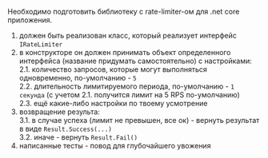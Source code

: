 Необходимо подготовить библиотеку с rate-limiter-ом для .net core приложения. 
1. должен быть реализован класс, который реализует интерфейс `IRateLimiter`
2. в конструкторе он должен принимать объект определенного интерфейса (название придумать самостоятельно) с настройками:  
2.1. количество запросов, которые могут выполняться одновременно, по-умолчанию - `5`  
2.2. длительность лимитируемого периода, по-умолчанию - `1 секунда` (с учетом 2.1. получится лимит на 5 RPS по-умолчанию)  
2.3. ещё какие-либо настройки по твоему усмотрение  
3. возвращение результа:  
3.1. в случае успеха (лимит не превышен, все ок) - вернуть результат в виде `Result.Success(...)`  
3.2. иначе - вернуть `Result.Fail()`  
4. написанные тесты - повод для глубочайшего увожения  
